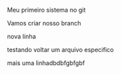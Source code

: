 Meu primeiro sistema no git

Vamos criar nosso branch

nova linha

testando voltar um arquivo especifico

mais uma linhadbdbfgbfgbf